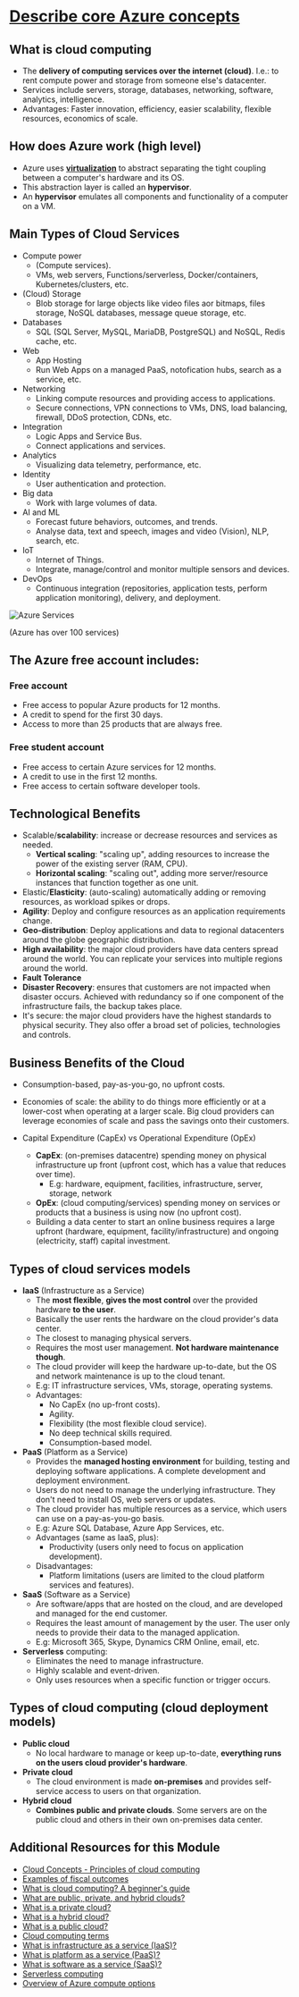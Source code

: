 # [Describe core Azure concepts](https://docs.microsoft.com/en-us/learn/paths/az-900-describe-cloud-concepts/)

## What is cloud computing

- The **delivery of computing services over the internet (cloud)**. I.e.: to rent compute power and storage from someone else's datacenter.
- Services include servers, storage, databases, networking, software, analytics, intelligence.
- Advantages: Faster innovation, efficiency, easier scalability, flexible resources, economics of scale.

## How does Azure work (high level)

- Azure uses **[virtualization](https://en.wikipedia.org/wiki/Virtualization)** to abstract separating the tight coupling between a computer's hardware and its OS.
- This abstraction layer is called an **hypervisor**.
- An **hypervisor** emulates all components and functionality of a computer on a VM.

## Main Types of Cloud Services

- Compute power
    - (Compute services).
    - VMs, web servers, Functions/serverless, Docker/containers, Kubernetes/clusters, etc.
- (Cloud) Storage
    - Blob storage for large objects like video files aor bitmaps, files storage, NoSQL databases, message queue storage, etc.
- Databases
    - SQL (SQL Server, MySQL, MariaDB, PostgreSQL) and NoSQL, Redis cache, etc.
- Web
    - App Hosting
    - Run Web Apps on a managed PaaS, notofication hubs, search as a service, etc.
- Networking
    - Linking compute resources and providing access to applications.
    - Secure connections, VPN connections to VMs, DNS, load balancing, firewall, DDoS protection, CDNs, etc.
- Integration
    - Logic Apps and Service Bus.
    - Connect applications and services.
- Analytics
    - Visualizing data telemetry, performance, etc.
- Identity
    - User authentication and protection.
- Big data
    - Work with large volumes of data.
- AI and ML
    - Forecast future behaviors, outcomes, and trends.
    - Analyse data, text and speech, images and video (Vision), NLP, search, etc.
- IoT
    - Internet of Things.
    - Integrate, manage/control and monitor multiple sensors and devices.
- DevOps
    - Continuous integration (repositories, application tests, perform application monitoring), delivery, and deployment.

![Azure Services](../../../_assets/azure-services-6c41a736.png)

(Azure has over 100 services)

## The Azure free account includes:

### Free account

- Free access to popular Azure products for 12 months.
- A credit to spend for the first 30 days.
- Access to more than 25 products that are always free.

### Free student account

- Free access to certain Azure services for 12 months.
- A credit to use in the first 12 months.
- Free access to certain software developer tools.

## Technological Benefits

- Scalable/**scalability**: increase or decrease resources and services as needed.
    - **Vertical scaling**: "scaling up", adding resources to increase the power of the existing server (RAM, CPU).
    - **Horizontal scaling**: "scaling out", adding more server/resource instances that function together as one unit.
- Elastic/**Elasticity**: (auto-scaling) automatically adding or removing resources, as workload spikes or drops.
- **Agility**: Deploy and configure resources as an application requirements change.
- **Geo-distribution**: Deploy applications and data to regional datacenters around the globe geographic distribution.
- **High availability**: the major cloud providers have data centers spread around the world. You can replicate your services into multiple regions around the world.
- **Fault Tolerance**
- **Disaster Recovery**: ensures that customers are not impacted when disaster occurs. Achieved with redundancy so if one component of the infrastructure fails, the backup takes place.
- It's secure: the major cloud providers have the highest standards to physical security. They also offer a broad set of policies, technologies and controls.

## Business Benefits of the Cloud

- Consumption-based, pay-as-you-go, no upfront costs.
- Economies of scale: the ability to do things more efficiently or at a lower-cost when operating at a larger scale.
   Big cloud providers can leverage economies of scale and pass the savings onto their customers.

- Capital Expenditure (CapEx) vs Operational Expenditure (OpEx)
  - **CapEx**: (on-premises datacentre) spending money on physical infrastructure up front (upfront cost, which has a value that reduces over time).
    - E.g: hardware, equipment, facilities, infrastructure, server, storage, network
  - **OpEx**: (cloud computing/services) spending money on services or products that a business is using now (no upfront cost).
  - Building a data center to start an online business requires a large upfront (hardware, equipment, facility/infrastructure) and ongoing (electricity, staff) capital investment.

## Types of cloud services models

- **IaaS** (Infrastructure as a Service)
  - The **most flexible**, **gives the most control** over the provided hardware **to the user**.
  - Basically the user rents the hardware on the cloud provider's data center.
  - The closest to managing physical servers.
  - Requires the most user management. **Not hardware maintenance though**.
  - The cloud provider will keep the hardware up-to-date, but the OS and network maintenance is up to the cloud tenant.
  - E.g: IT infrastructure services, VMs, storage, operating systems.
  - Advantages:
    - No CapEx (no up-front costs).
    - Agility.
    - Flexibility (the most flexible cloud service).
    - No deep technical skills required.
    - Consumption-based model.
- **PaaS** (Platform as a Service)
  - Provides the **managed hosting environment** for building, testing and deploying software applications. A complete development and deployment environment.
  - Users do not need to manage the underlying infrastructure. They don't need to install OS, web servers or updates.
  - The cloud provider has multiple resources as a service, which users can use on a pay-as-you-go basis.
  - E.g: Azure SQL Database, Azure App Services, etc.
  - Advantages (same as IaaS, plus):
    - Productivity (users only need to focus on application development).
  - Disadvantages:
    - Platform limitations (users are limited to the cloud platform services and features).
- **SaaS** (Software as a Service)
  - Are software/apps that are hosted on the cloud, and are developed and managed for the end customer.
  - Requires the least amount of management by the user. The user only needs to provide their data to the managed application.
  - E.g: Microsoft 365, Skype, Dynamics CRM Online, email, etc.
- **Serverless** computing:
  - Eliminates the need to manage infrastructure.
  - Highly scalable and event-driven.
  - Only uses resources when a specific function or trigger occurs.

## Types of cloud computing (cloud deployment models)

- **Public cloud**
  - No local hardware to manage or keep up-to-date, **everything runs on the users cloud provider's hardware**.
- **Private cloud**
  - The cloud environment is made **on-premises** and provides self-service access to users on that organization.
- **Hybrid cloud**
  - **Combines public and private clouds**. Some servers are on the public cloud and others in their own on-premises data center.

## Additional Resources for this Module

- [Cloud Concepts - Principles of cloud computing](https://docs.microsoft.com/en-us/learn/modules/principles-cloud-computing/)
- [Examples of fiscal outcomes](https://docs.microsoft.com/en-us/azure/cloud-adoption-framework/strategy/business-outcomes/fiscal-outcomes)
- [What is cloud computing? A beginner's guide](https://azure.microsoft.com/overview/what-is-cloud-computing/)
- [What are public, private, and hybrid clouds?](https://azure.microsoft.com/overview/what-are-private-public-hybrid-clouds/)
- [What is a private cloud?](https://azure.microsoft.com/overview/what-is-a-private-cloud/)
- [What is a hybrid cloud?](https://azure.microsoft.com/overview/what-is-hybrid-cloud-computing/)
- [What is a public cloud?](https://azure.microsoft.com/overview/what-is-a-public-cloud/)
- [Cloud computing terms](https://azure.microsoft.com/en-gb/overview/cloud-computing-dictionary/)
- [What is infrastructure as a service (IaaS)?](https://azure.microsoft.com/overview/what-is-iaas/)
- [What is platform as a service (PaaS)?](https://azure.microsoft.com/overview/what-is-paas/)
- [What is software as a service (SaaS)?](https://azure.microsoft.com/overview/what-is-saas/)
- [Serverless computing](https://azure.microsoft.com/overview/serverless-computing/)
- [Overview of Azure compute options](https://docs.microsoft.com/en-us/azure/architecture/guide/technology-choices/compute-overview)
